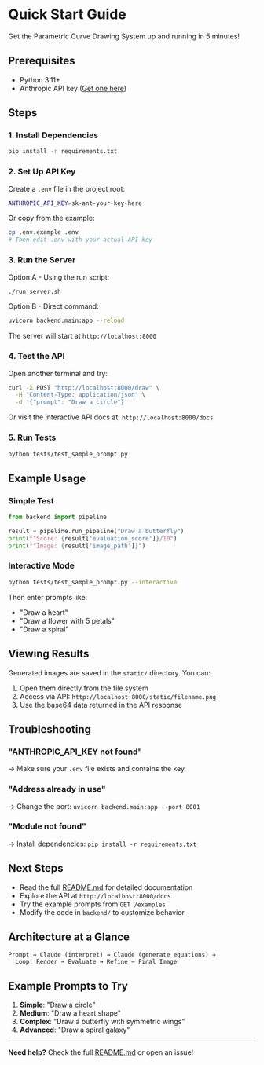 # Quick Start Guide

Get the Parametric Curve Drawing System up and running in 5 minutes!

## Prerequisites

- Python 3.11+
- Anthropic API key ([Get one here](https://console.anthropic.com/))

## Steps

### 1. Install Dependencies

```bash
pip install -r requirements.txt
```

### 2. Set Up API Key

Create a `.env` file in the project root:

```bash
ANTHROPIC_API_KEY=sk-ant-your-key-here
```

Or copy from the example:

```bash
cp .env.example .env
# Then edit .env with your actual API key
```

### 3. Run the Server

Option A - Using the run script:
```bash
./run_server.sh
```

Option B - Direct command:
```bash
uvicorn backend.main:app --reload
```

The server will start at `http://localhost:8000`

### 4. Test the API

Open another terminal and try:

```bash
curl -X POST "http://localhost:8000/draw" \
  -H "Content-Type: application/json" \
  -d '{"prompt": "Draw a circle"}'
```

Or visit the interactive API docs at: `http://localhost:8000/docs`

### 5. Run Tests

```bash
python tests/test_sample_prompt.py
```

## Example Usage

### Simple Test

```python
from backend import pipeline

result = pipeline.run_pipeline("Draw a butterfly")
print(f"Score: {result['evaluation_score']}/10")
print(f"Image: {result['image_path']}")
```

### Interactive Mode

```bash
python tests/test_sample_prompt.py --interactive
```

Then enter prompts like:
- "Draw a heart"
- "Draw a flower with 5 petals"
- "Draw a spiral"

## Viewing Results

Generated images are saved in the `static/` directory. You can:

1. Open them directly from the file system
2. Access via API: `http://localhost:8000/static/filename.png`
3. Use the base64 data returned in the API response

## Troubleshooting

### "ANTHROPIC_API_KEY not found"
→ Make sure your `.env` file exists and contains the key

### "Address already in use"
→ Change the port: `uvicorn backend.main:app --port 8001`

### "Module not found"
→ Install dependencies: `pip install -r requirements.txt`

## Next Steps

- Read the full [README.md](README.md) for detailed documentation
- Explore the API at `http://localhost:8000/docs`
- Try the example prompts from `GET /examples`
- Modify the code in `backend/` to customize behavior

## Architecture at a Glance

```
Prompt → Claude (interpret) → Claude (generate equations) →
  Loop: Render → Evaluate → Refine → Final Image
```

## Example Prompts to Try

1. **Simple**: "Draw a circle"
2. **Medium**: "Draw a heart shape"
3. **Complex**: "Draw a butterfly with symmetric wings"
4. **Advanced**: "Draw a spiral galaxy"

---

**Need help?** Check the full [README.md](README.md) or open an issue!
